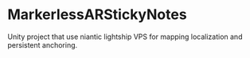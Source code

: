 # MarkerlessARStickyNotes
Unity project that use niantic lightship VPS for mapping localization and persistent anchoring.
